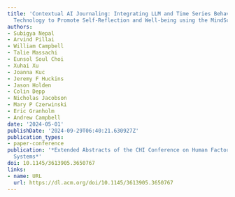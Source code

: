 ```yaml
---
title: 'Contextual AI Journaling: Integrating LLM and Time Series Behavioral Sensing
  Technology to Promote Self-Reflection and Well-being using the MindScape App'
authors:
- Subigya Nepal
- Arvind Pillai
- William Campbell
- Talie Massachi
- Eunsol Soul Choi
- Xuhai Xu
- Joanna Kuc
- Jeremy F Huckins
- Jason Holden
- Colin Depp
- Nicholas Jacobson
- Mary P Czerwinski
- Eric Granholm
- Andrew Campbell
date: '2024-05-01'
publishDate: '2024-09-29T06:40:21.630927Z'
publication_types:
- paper-conference
publication: '*Extended Abstracts of the CHI Conference on Human Factors in Computing
  Systems*'
doi: 10.1145/3613905.3650767
links:
- name: URL
  url: https://dl.acm.org/doi/10.1145/3613905.3650767
---
```

